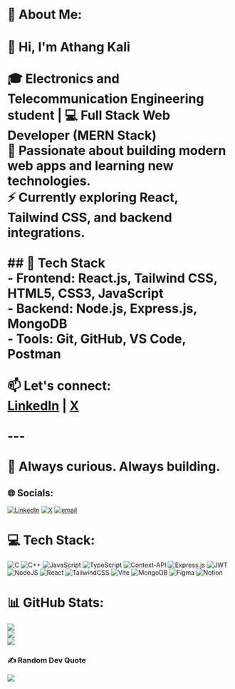 # 💫 About Me:
# 👋 Hi, I'm Athang Kali<br><br>🎓 Electronics and Telecommunication Engineering student | 💻 Full Stack Web Developer (MERN Stack)  <br>🚀 Passionate about building modern web apps and learning new technologies.  <br>⚡ Currently exploring React, Tailwind CSS, and backend integrations.<br><br>## 🔧 Tech Stack<br>- **Frontend**: React.js, Tailwind CSS, HTML5, CSS3, JavaScript  <br>- **Backend**: Node.js, Express.js, MongoDB  <br>- **Tools**: Git, GitHub, VS Code, Postman<br><br>📫 **Let's connect**:  <br>[LinkedIn](https://www.linkedin.com/in/athang-kali-56341426a/) | [X](https://x.com/AthangKali) <br><br>---<br><br>🌱 Always curious. Always building.<br>


## 🌐 Socials:
[![LinkedIn](https://img.shields.io/badge/LinkedIn-%230077B5.svg?logo=linkedin&logoColor=white)](https://linkedin.com/in/athang-kali-56341426a/) [![X](https://img.shields.io/badge/X-black.svg?logo=X&logoColor=white)](https://x.com/AthangKali) [![email](https://img.shields.io/badge/Email-D14836?logo=gmail&logoColor=white)](mailto:athangkali21@gmail.com) 

# 💻 Tech Stack:
![C](https://img.shields.io/badge/c-%2300599C.svg?style=for-the-badge&logo=c&logoColor=white) ![C++](https://img.shields.io/badge/c++-%2300599C.svg?style=for-the-badge&logo=c%2B%2B&logoColor=white) ![JavaScript](https://img.shields.io/badge/javascript-%23323330.svg?style=for-the-badge&logo=javascript&logoColor=%23F7DF1E) ![TypeScript](https://img.shields.io/badge/typescript-%23007ACC.svg?style=for-the-badge&logo=typescript&logoColor=white) ![Context-API](https://img.shields.io/badge/Context--Api-000000?style=for-the-badge&logo=react) ![Express.js](https://img.shields.io/badge/express.js-%23404d59.svg?style=for-the-badge&logo=express&logoColor=%2361DAFB) ![JWT](https://img.shields.io/badge/JWT-black?style=for-the-badge&logo=JSON%20web%20tokens) ![NodeJS](https://img.shields.io/badge/node.js-6DA55F?style=for-the-badge&logo=node.js&logoColor=white) ![React](https://img.shields.io/badge/react-%2320232a.svg?style=for-the-badge&logo=react&logoColor=%2361DAFB) ![TailwindCSS](https://img.shields.io/badge/tailwindcss-%2338B2AC.svg?style=for-the-badge&logo=tailwind-css&logoColor=white) ![Vite](https://img.shields.io/badge/vite-%23646CFF.svg?style=for-the-badge&logo=vite&logoColor=white) ![MongoDB](https://img.shields.io/badge/MongoDB-%234ea94b.svg?style=for-the-badge&logo=mongodb&logoColor=white) ![Figma](https://img.shields.io/badge/figma-%23F24E1E.svg?style=for-the-badge&logo=figma&logoColor=white) ![Notion](https://img.shields.io/badge/Notion-%23000000.svg?style=for-the-badge&logo=notion&logoColor=white)
# 📊 GitHub Stats:
![](https://github-readme-stats.vercel.app/api?username=Athang69&theme=dark&hide_border=false&include_all_commits=false&count_private=false)<br/>
![](https://nirzak-streak-stats.vercel.app/?user=Athang69&theme=dark&hide_border=false)<br/>
![](https://github-readme-stats.vercel.app/api/top-langs/?username=Athang69&theme=dark&hide_border=false&include_all_commits=false&count_private=false&layout=compact)

### ✍️ Random Dev Quote
![](https://quotes-github-readme.vercel.app/api?type=horizontal&theme=radical)

<!-- Proudly created with GPRM ( https://gprm.itsvg.in ) -->
